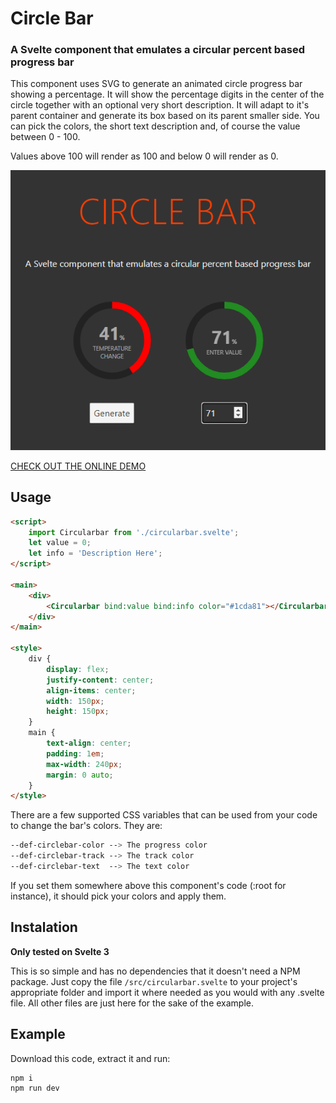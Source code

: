 # Circle Bar

### A Svelte component that emulates a circular percent based progress bar

This component uses SVG to generate an animated circle progress bar showing a percentage. It will show the percentage digits in the center of the circle together with an optional very short description. It will adapt to it's parent container and generate its box based on its parent smaller side. You can pick the colors, the short text description and, of course the value between 0 - 100.

Values above 100 will render as 100 and below 0 will render as 0.



![Example](public/sample.png)


[CHECK OUT THE ONLINE DEMO](https://wstaeblein.github.io/circlebar/)

## Usage

```html
<script>
    import Circularbar from './circularbar.svelte';
    let value = 0;
    let info = 'Description Here';
</script>

<main>
    <div>
        <Circularbar bind:value bind:info color="#1cda81"></Circularbar>             
    </div>
</main>

<style>
    div {
        display: flex;
        justify-content: center;
        align-items: center;
        width: 150px;
        height: 150px;
    }
    main {
        text-align: center;
        padding: 1em;
        max-width: 240px;
        margin: 0 auto;
    }
</style>

```

There are a few supported CSS variables that can be used from your code to change the bar's colors. They are:

```css
--def-circlebar-color --> The progress color
--def-circlebar-track --> The track color
--def-circlebar-text  --> The text color
```
If you set them somewhere above this component's code (:root for instance), it should pick your colors and apply them.

## Instalation

**Only tested on Svelte 3**

This is so simple and has no dependencies that it doesn't need a NPM package. Just copy the file ``/src/circularbar.svelte`` to your project's appropriate folder and import it where needed as you would with any .svelte file. All other files are just here for the sake of the example.


## Example

Download this code, extract it and run:

```
npm i
npm run dev
```